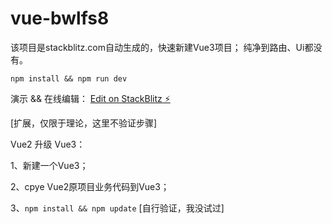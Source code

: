 # vue-bwlfs8
该项目是stackblitz.com自动生成的，快速新建Vue3项目；
纯净到路由、Ui都没有。

`npm install && npm run dev`

演示 && 在线编辑：
[Edit on StackBlitz ⚡️](https://stackblitz.com/edit/vue-bwlfs8)

[扩展，仅限于理论，这里不验证步骤]

Vue2 升级 Vue3：

1、新建一个Vue3；

2、cpye Vue2原项目业务代码到Vue3；

3、`npm install && npm update` [自行验证，我没试过]

